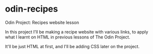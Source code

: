# odin-recipes
Odin Project: Recipes website lesson

In this project I'll be making a recipe website with various links, to apply what I learnt on HTML in previous lessons of The Odin Project.

It'll be just HTML at first, and I'll be adding CSS later on the project.